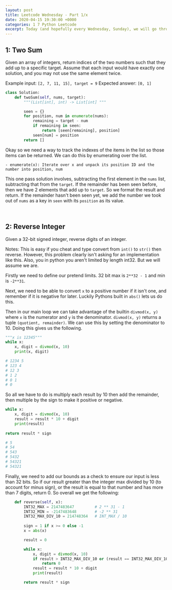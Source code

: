 ```yaml
---
layout: post
title: Leetcode Wednesday - Part 1/x
date: 2020-04-15 19:30:00 +0000
categories: 1 7 Python Leetcode
excerpt: Today (and hopefully every Wednesday, Sunday), we will go through Leetcode questions.
---
```


## 1: Two Sum

Given an array of integers, return indices of the two numbers such that they add up to a specific target.
Assume that each input would have exactly one solution, and you may not use the same element twice.

Example input: `[2, 7, 11, 15], target = 9`
Expected answer: `[0, 1]` 

```python
class Solution:
    def twoSum(self, nums, target):
        """(List[int], int) -> List[int] """

        seen = {}
        for position, num in enumerate(nums):
            remaining = target - num
            if remaining in seen:
                return [seen[remaining], position]
            seen[num] = position
        return []
```

Okay so we need a way to track the indexes of the items in the list so those items can be returned. We can do this by enumerating over the list.

    - enumerate(x): Iterate over x and unpack its position ID and the number into position, num

This one pass solution involves, subtracting the first element in the `nums` list, subtracting that from the `target`. If the remainder has been seen before, then we have 2 elements that add up to `target`. So we format the result and return. If the remainder hasn't been seen yet, we add the number we took out of `nums` as a key in `seen` with its `position` as its value.

<br>

## 2: Reverse Integer
Given a 32-bit signed integer, reverse digits of an integer.

Notes: This is easy if you cheat and type convert from `int()` to `str()` then reverse. However, this problem clearly isn't asking for an implementation like this. Also, you in python you aren't limited by length int32. But we will assume we are.

Firstly we need to define our pretend limits. 32 bit max is `2**32 - 1` and min is `-2**31`.

Next, we need to be able to convert `x` to a positive number if it isn't one, and remember if it is negative for later. Luckily Pythons built in `abs()` lets us do this.

Then in our main loop we can take advantage of the builtin `divmod(x, y)` where `x` is the numerator and `y` is the denominator. `divmod(x, y)` returns a tuple `(quotient, remainder)`. We can use this by setting the denominator to 10. Doing this gives us the following.

```python
"""x is 12345"""
while x:
    x, digit = divmod(x, 10)
    print(x, digit)

# 1234 5
# 123 4
# 12 3
# 1 2
# 0 1
# 0
```
So all we have to do is multiply each result by 10 then add the remainder, then multiple by the sign to make it positive or negative. 

```python
while x:
    x, digit = divmod(x, 10)
    result = result * 10 + digit
    print(result)
    
return result * sign

# 5
# 54
# 543
# 5432
# 54321
# 54321
```

Finally, we need to add our bounds as a check to ensure our input is less than 32 bits. So if our result greater than the integer max divided by 10 (to account for minus sign), or the result is equal to that number and has more than 7 digits, return 0. So overall we get the following:

```python
    def reverse(self, x):
        INT32_MAX = 2147483647         # 2 ** 31 - 1
        INT32_MIN = -2147483648        # -2 ** 31
        INT32_MAX_DIV_10 = 214748364   # INT_MAX / 10
        
        sign = 1 if x >= 0 else -1
        x = abs(x)

        result = 0

        while x:
            x, digit = divmod(x, 10)
            if result > INT32_MAX_DIV_10 or (result == INT32_MAX_DIV_10 and digit > 7):
                return 0
            result = result * 10 + digit
            print(result)

        return result * sign
```
